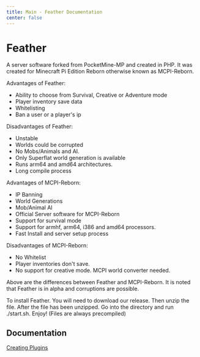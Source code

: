 ```yaml
---
title: Main - Feather Documentation
center: false
---
```


# Feather 
A server software forked from PocketMine-MP and created in PHP. It was created for Minecraft Pi Edition Reborn otherwise known as MCPI-Reborn.

Advantages of Feather:
- Ability to choose from Survival, Creative or Adventure mode
- Player inventory save data
- Whitelisting
- Ban a user or a player's ip

Disadvantages of Feather:
- Unstable
- Worlds could be corrupted
- No Mobs/Animals and AI.
- Only Superflat world generation is available
- Runs arm64 and amd64 architectures.
- Long compile process

Advantages of MCPI-Reborn:
- IP Banning
- World Generations
- Mob/Animal AI
- Official Server software for MCPI-Reborn
- Support for survival mode
- Support for armhf, arm64, i386 and amd64 processors.
- Fast Install and server setup process

Disadvantages of MCPI-Reborn:
- No Whitelist
- Player inventories don't save.
- No support for creative mode. MCPI world converter needed.

Above are the differences between Feather and MCPI-Reborn. It is noted that Feather is in alpha and corruptions are possible.

To install Feather. You will need to download our release. Then unzip the file. After the file has been unzipped. Go into the directory and run ./start.sh.
Enjoy! (Files are always precompiled)

## Documentation
<a href="https://megatkc.github.io/documentation/feather/creating-plugins.md">Creating Plugins</a>
